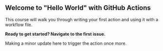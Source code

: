 ## Welcome to "Hello World" with GitHub Actions

This course will walk you through writing your first action and using it with a workflow file.

**Ready to get started? Navigate to the first issue.**

Making a minor update here to trigger the action once more.
